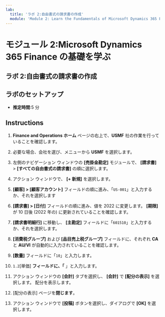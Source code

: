 ```yaml
---
lab:
  title: 'ラボ 2:自由書式の請求書の作成'
  module: 'Module 2: Learn the Fundamentals of Microsoft Dynamics 365 Finance'
---
```


# モジュール 2:Microsoft Dynamics 365 Finance の基礎を学ぶ

## ラボ 2:自由書式の請求書の作成

## ラボのセットアップ

   - **推定時間**:5 分

## Instructions

1.  **Finance and Operations ホーム** ページの右上で、**USMF** 社の作業を行っていることを確認します。 

2.  必要な場合、会社を選び、メニューから **USMF** を選択します。 

3.  左側のナビゲーション ウィンドウの **[売掛金勘定]** モジュールで、 **[請求書]**  >  **[すべての自由書式の請求書]** の順に選択します。 

4.  アクション ウィンドウで、 **[+ 新規]** を選択します。 

5.  **[顧客] > [顧客アカウント]** フィールドの順に進み、「`US-001`」と入力するか、それを選択します

6.  **[請求書] > [日付]** フィールドの順に進み、値を 2022 に変更します。 **[期限]** が 10 日後 (2022 年の) に更新されていることを確認します。 

7.  **[請求書明細行]** に移動し、 **[主勘定]** フィールドに「`601510`」と入力するか、それを選択します。 

8.  **[消費税グループ]** および **[品目売上税グループ]** フィールドに、それぞれ **CA** と **AU/VI** が自動的に入力されていることを確認します。 

9.  **[数量]** フィールドに「`10`」と入力します。 

10. `1.2`[単価] **フィールドに、「** 」と入力します。 

11.  アクション ウィンドウの **[会計]** タブを選択し、 **[会計]** で **[配分の表示]** を選択します。 配分を表示します。 

12. [配分の表示] ページを**閉じます**。 

13. アクション ウィンドウで **[投稿]** ボタンを選択し、ダイアログで **[OK]** を選択します。 

